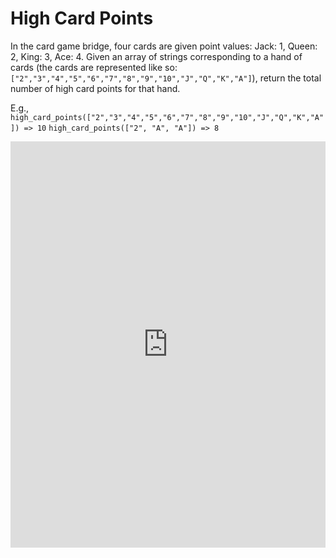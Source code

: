 # High Card Points

In the card game bridge, four cards are given point values: Jack: 1, Queen: 2, King: 3, Ace: 4. Given an array of strings corresponding to a hand of cards (the cards are represented like so: `["2","3","4","5","6","7","8","9","10","J","Q","K","A"]`), return the total number of high card points for that hand.

E.g., `high_card_points(["2","3","4","5","6","7","8","9","10","J","Q","K","A"]) => 10`
`high_card_points(["2", "A", "A"]) => 8`

<iframe frameborder="0" width="100%" height="650" src="https://repl.it/GdYF/18?lite=true"></iframe>
